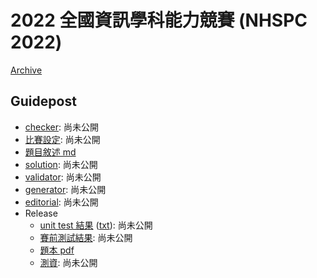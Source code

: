 # 2022 全國資訊學科能力競賽 (NHSPC 2022)

[Archive](https://www.twpca.org/)

## Guidepost

- [checker](checker/): 尚未公開
- [比賽設定](config/): 尚未公開
- [題目敘述 md](problems/)
- [solution](solution/): 尚未公開
- [validator](validator/): 尚未公開
- [generator](generator/): 尚未公開
- [editorial](https://nhspc2022.twpca.org/editorial/editorial): 尚未公開
- Release
  - [unit test 結果](https://nhspc2022.twpca.org/release/unittest.html) ([txt](release/unittest.txt)): 尚未公開
  - [賽前測試結果](https://nhspc2022.twpca.org/release/result.html): 尚未公開
  - [題本 pdf](https://nhspc2022.twpca.org/release/problems/problems.pdf)
  - [測資](release/testdata): 尚未公開
